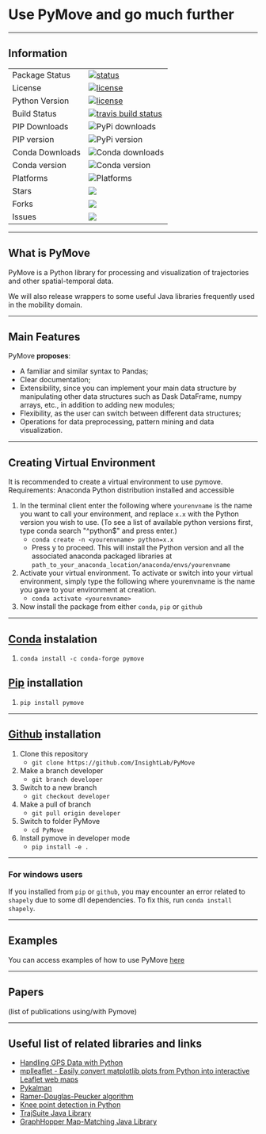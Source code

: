 # Use PyMove and go much further

---

## Information

<table>
<tr>
  <td>Package Status</td>
  <td>
    <a href="https://pypi.org/project/pymove/">
    <img src="https://img.shields.io/pypi/status/pymove.svg" alt="status" />
    </a>
  </td>
</tr>
<tr>
  <td>License</td>
  <td>
    <a href="https://github.com/InsightLab/PyMove/blob/developer/LICENSE">
    <img src="https://img.shields.io/badge/License-MIT-yellow.svg" alt="license" />
    </a>
</td>
</tr>
<tr>
  <td>Python Version</td>
  <td>
    <a href="https://img.shields.io/badge/python-3.6%20%7C%203.7%20%7C%203.8-blue">
    <img src="https://img.shields.io/badge/python-3.6%20%7C%203.7%20%7C%203.8-blue" alt="license" />
    </a>
</td>
</tr>
<tr>
  <td>Build Status</td>
  <td>
    <a href="https://travis-ci.org/InsightLab/PyMove/">
    <img src="https://api.travis-ci.org/InsightLab/PyMove.svg?branch=developer" alt="travis build status" />
    </a>
  </td>
</tr>
<tr>
  <td>PIP Downloads</td>
  <td>
    <img src="https://img.shields.io/pypi/dd/pymove" alt="PyPi downloads" />
    </a>
  </td>
</tr>
<tr>
  <td>PIP version</td>
  <td>
    <img src="https://img.shields.io/pypi/v/pymove" alt="PyPi version" />
    </a>
  </td>
</tr>
<tr>
  <td>Conda Downloads</td>
  <td>
    <img src="https://anaconda.org/conda-forge/pymove/badges/downloads.svg" alt="Conda downloads" />
    </a>
  </td>
</tr>
<tr>
  <td>Conda version</td>
  <td>
    <img src="https://anaconda.org/conda-forge/pymove/badges/version.svg" alt="Conda version" />
    </a>
  </td>
</tr>
<tr>
  <td>Platforms</td>
  <td>
    <img src="https://anaconda.org/conda-forge/pymove/badges/platforms.svg" alt="Platforms" />
    </a>
  </td>
</tr>

<tr>
  <td>Stars</td>
  <td>
    <a href="https://github.com/InsightLab/PyMove/stargazers">
    <img src="https://img.shields.io/github/stars/InsightLab/PyMove?style=social"/>
    </a>
  </td>
</tr>
<tr>
  <td>Forks</td>
  <td>
      <a href="https://github.com/InsightLab/PyMove/network/members">
    <img src="https://img.shields.io/github/forks/InsightLab/PyMove?style=social"/>
    </a>
  </td>
</tr>
<tr>
  <td>Issues</td>
  <td>
    <a href="https://github.com/InsightLab/PyMove/issues">
    <img src="https://img.shields.io/github/issues/InsightLab/PyMove?style=social"/>
    </a>
  </td>
</tr>
</table>

---

## What is PyMove

PyMove is a Python library for processing and visualization of trajectories and other spatial-temporal data.

We will also release wrappers to some useful Java libraries frequently used in the mobility domain.

---

## Main Features

PyMove **proposes**:

- A familiar and similar syntax to Pandas;
- Clear documentation;
- Extensibility, since you can implement your main data structure by manipulating other data structures such as Dask DataFrame, numpy arrays, etc., in addition to adding new modules;
- Flexibility, as the user can switch between different data structures;
- Operations for data preprocessing, pattern mining and data visualization.

---

## Creating Virtual Environment

It is recommended to create a virtual environment to use pymove. Requirements: Anaconda Python distribution installed and accessible

1. In the terminal client enter the following where `yourenvname` is the name you want to call your environment, and replace `x.x` with the Python version you wish to use. (To see a list of available python versions first, type conda search "^python$" and press enter.)
    - `conda create -n <yourenvname> python=x.x`
    - Press y to proceed. This will install the Python version and all the associated anaconda packaged libraries at `path_to_your_anaconda_location/anaconda/envs/yourenvname`
2. Activate your virtual environment. To activate or switch into your virtual environment, simply type the following where yourenvname is the name you gave to your environment at creation.
    - `conda activate <yourenvname>`
3. Now install the package from either `conda`, `pip` or `github`

---

## [Conda](https://anaconda.org/conda-forge/pymove) instalation

1. `conda install -c conda-forge pymove`

## [Pip](https://pypi.org/project/pymovie/) installation

1. `pip install pymove`

---

## [Github](https://github.com/InsightLab/PyMove) installation

1. Clone this repository
    - `git clone https://github.com/InsightLab/PyMove`
2. Make a branch developer
    - `git branch developer`
3. Switch to a new branch
    - `git checkout developer`
4. Make a pull of branch
    - `git pull origin developer`
5. Switch to folder PyMove
    - `cd PyMove`
6. Install pymove in developer mode
    - `pip install -e .`

---

### For windows users

If you installed from `pip` or `github`, you may encounter an error related to `shapely` due to some dll dependencies. To fix this, run `conda install shapely`.

---

## Examples

You can access examples of how to use PyMove [here](examples)

---

## Papers

(list of publications using/with Pymove)

---

## Useful list of related libraries and links

- [Handling GPS Data with Python](https://github.com/FlorianWilhelm/gps_data_with_python/tree/master/notebooks)
- [mplleaflet - Easily convert matplotlib plots from Python into interactive Leaflet web maps](https://github.com/jwass/mplleaflet)
- [Pykalman](https://github.com/pykalman/pykalman)
- [Ramer-Douglas-Peucker algorithm](https://github.com/fhirschmann/rdp)
- [Knee point detection in Python](https://github.com/arvkevi/kneed)
- [TrajSuite Java Library](https://github.com/lukehb/TrajSuite)
- [GraphHopper Map-Matching Java Library](https://github.com/graphhopper/map-matching)
